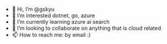 - 👋 Hi, I’m @gskyu
- 👀 I’m interested dotnet, go, azure
- 🌱 I’m currently learning azure ai search
- 💞️ I’m looking to collaborate on anything that is cloud related
- 📫 How to reach me: by email :)

<!---
gskyu/gskyu is a ✨ special ✨ repository because its `README.md` (this file) appears on your GitHub profile.
You can click the Preview link to take a look at your changes.
--->

